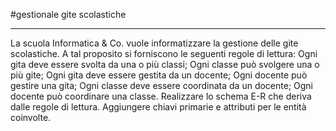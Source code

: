#gestionale gite scolastiche
***

La scuola Informatica & Co. vuole informatizzare la gestione delle gite scolastiche. A tal proposito si forniscono le seguenti regole di lettura:
Ogni gita deve essere svolta da una o più classi;
Ogni classe può svolgere una o più gite;
Ogni gita deve essere gestita da un docente;
Ogni docente può gestire una gita;
Ogni classe deve essere coordinata da un docente;
Ogni docente può coordinare una classe.
Realizzare lo schema E-R che deriva dalle regole di lettura. Aggiungere chiavi primarie e attributi per le entità coinvolte.

